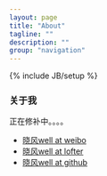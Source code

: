 ```yaml
---
layout: page
title: "About"
tagline: ""
description: ""
group: "navigation"
---
```

{% include JB/setup %}

### 关于我

正在修补中。。。。


* [晓风well at weibo][weibo]
* [晓风well at lofter][lofter]
* [晓风well at github][github]


[weibo]: http://weibo.com/swwol
[lofter]: http://wwsun.lofter.com
[github]: http://github.com/wwsun

